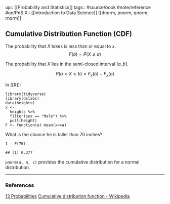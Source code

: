 up:: [[Probability and Statistics]]
tags:: #source/book #note/reference #on/PnS 
X:: [[Introduction to Data Science]] [[dnorm, pnorm, qnorm, rnorm]]

## Cumulative Distribution Function (CDF)


The probability that $X$ takes is less than or equal to $x$.
$$F(a)=P(X\le a)$$

The probability that $X$ lies in the semi-closed interval $(a,b]$.

$$P(a\lt X \le b)=F_x(b)-F_x(a)$$


In [[R]]:

```
library(tidyverse)
library(dslabs)
data(heights)
x <- 
  heights %>% 
  filter(sex == "Male") %>% 
  pull(height)
F <- function(a) mean(x<=a)
```
What is the chance he is taller than 70 inches?
```
1 - F(70)

## [1] 0.377
```

`pnorm(a, m, s)` provides the cumulative distribution for a normal distribution.


---

### References

[13 Probabilities](https://biscotty666.github.io/Data-Science-R-PH125x/docs/Pt13.html#cumulative-distribution-functions)
[Cumulative distribution function - Wikipedia](https://en.wikipedia.org/wiki/Cumulative_distribution_function)